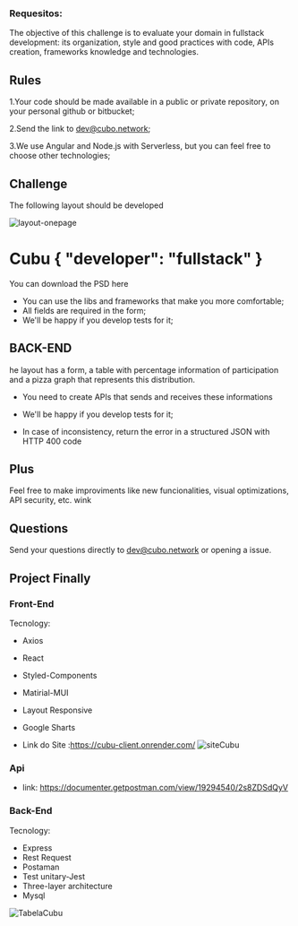 ### Requesitos:

The objective of this challenge is to evaluate your domain in fullstack development: its organization, style and good practices with code, APIs creation, frameworks knowledge and technologies.

## Rules

1.Your code should be made available in a public or private repository, on your personal github or bitbucket;

2.Send the link to dev@cubo.network;

3.We use Angular and Node.js with Serverless, but you can feel free to choose other technologies;

## Challenge

The following layout should be developed

![layout-onepage](https://user-images.githubusercontent.com/94709800/211327550-e5ae6047-58ee-4558-9bcb-ba8a526820b5.png)

# Cubu { "developer": "fullstack" }

You can download the PSD here

- You can use the libs and frameworks that make you more comfortable;
- All fields are required in the form;
- We'll be happy if you develop tests for it;

## BACK-END

he layout has a form, a table with percentage information of participation and a pizza graph that represents this distribution.

- You need to create APIs that sends and receives these informations

- We'll be happy if you develop tests for it;

- In case of inconsistency, return the error in a structured JSON with HTTP 400 code

## Plus

Feel free to make improviments like new funcionalities, visual optimizations, API security, etc. wink

## Questions



Send your questions directly to dev@cubo.network or opening a issue.

## Project Finally

### Front-End

Tecnology:

- Axios
- React
- Styled-Components
- Matirial-MUI
- Layout Responsive
- Google Sharts

- Link do Site :<https://cubu-client.onrender.com/>
![siteCubu](https://user-images.githubusercontent.com/94709800/213529572-8a3583a0-8519-4dcf-b7cb-21761b7ef58e.png)

### Api

- link: <https://documenter.getpostman.com/view/19294540/2s8ZDSdQyV>

### Back-End

Tecnology:

- Express  
- Rest Request
- Postaman
- Test unitary-Jest
- Three-layer architecture
- Mysql

![TabelaCubu](https://user-images.githubusercontent.com/94709800/213529569-681bea47-34f0-4a6c-858f-c15d0a59c199.png)

